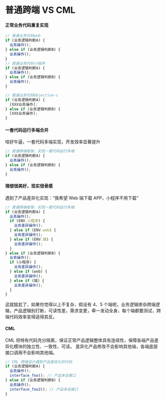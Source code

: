 # 普通跨端 VS CML

#### 正常业务代码重复实现

```javascript
// 普通业务代码web
if (业务逻辑判断A) {
  业务操作();
} else if (业务逻辑判断B) {
  业务操作();
}
// 普通业务代码小程序
if (业务逻辑判断A) {
  业务操作();
} else if (业务逻辑判断B) {
  业务操作();
}

// 普通业务代码Objective-c
if (业务逻辑判断A) {
  [XXX业务操作];
} else if (业务逻辑判断B) {
  [XXX业务操作];
}
```

#### 一套代码运行多端合并

哇好牛逼，一套代码多端实现，开发效率显著提升

```javascript
// 普通跨端框架，实现一套代码运行多端
if (业务逻辑判断A) {
  业务操作();
} else if (业务逻辑判断B) {
  业务操作();
}
```

#### 理想很美好，现实很骨感

遇到了产品差异化实现：“我希望 Web 端下载 APP，小程序不用下载”

```javascript
// 普通跨端框架，实现一套代码运行多端
if (业务逻辑判断A) {
  业务操作();
  if (ENV.小程序) {
    业务差异操作();
  } else if (ENV.web) {
    业务差异操作();
  } else if (ENV.端) {
    业务差异操作();
  }
} else if (业务逻辑判断B) {
  业务操作();
  if (小程序) {
    业务差异操作();
  } else if (web) {
    业务差异操作();
  } else if (端) {
    业务差异操作();
  }
}
```

这就尴尬了，如果你觉得以上不复杂，假设有 4、5 个端呢，业务逻辑掺杂跨端逻辑，产品逻辑别打断，可读性差，需求变更，牵一发动全身，每个端都要测试，跨端代码效率变得适得其反。

#### CML

CML 将特有代码充分隔离，保证正常产品逻辑整体具有连续性，保障各端产品差异化模块的独立性、一致性、可读。
差异化产品修改不会影响其他端，各端底层接口调用不会影响其他端。

```javascript
// CML 跨端设计遇到产品差异化的代码
if (业务逻辑判断A) {
  业务操作();
  interface_foo(); // 产品多态接口
} else if (业务逻辑判断B) {
  业务操作();
  interface_foo2(); // 产品多态接口
}
```

